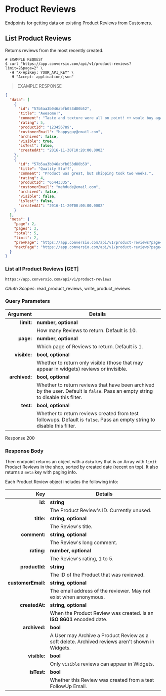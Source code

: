 # Product Reviews

Endpoints for getting data on existing Product Reviews from Customers.

## List Product Reviews

Returns reviews from the most recently created.

```shell
# EXAMPLE REQUEST
$ curl "https://app.conversio.com/api/v1/product-reviews?limit=2&page=2" \
  -H "X-ApiKey: YOUR_API_KEY" \
  -H "Accept: application/json"
```

> EXAMPLE RESPONSE

```json
{
  "data": [
    {
      "id": "57b5aa3b046abfb053d80b52",
      "title": "Awesome!",
      "comment": "Taste and texture were all on point! ++ would buy again.",
      "rating": 5,
      "productId": "123456789",
      "customerEmail": "happyguy@email.com",
      "archived": false,
      "visible": true,
      "isTest": false,
      "createdAt": "2016-11-30T10:20:00.000Z"
    },
    {
      "id": "57b5aa3b046abfb053d80b59",
      "title": "Quality Stuff",
      "comment": "Product was great, but shipping took two weeks.",
      "rating": 4,
      "productId": "65443335",
      "customerEmail": "mehdude@email.com",
      "archived": false,
      "visible": false,
      "isTest": false,
      "createdAt": "2016-11-20T00:00:00.000Z"
    }
  ],
  "meta": {
    "page": 2,
    "pages": 3,
    "total": 5,
    "limit": 2,
    "prevPage": "https://app.conversio.com/api/v1/product-reviews?page=1&limit=2",
    "nextPage": "https://app.conversio.com/api/v1/product-reviews?page=3&limit=2"
  }
}
```

### List all Product Reviews [GET]

`https://app.conversio.com/api/v1/product-reviews`

_OAuth Scopes_: read_product_reviews, write_product_reviews

### Query Parameters

|Argument     |Details             |
|------------:|--------------------|
|**limit:**   |**number, optional**|
|             |How many Reviews to return. Default is 10.
|**page:**    |**number, optional**|
|             |Which page of Reviews to return. Default is 1.|
|**visible:** |**bool, optional**|
|             |Whether to return only visible (those that may appear in widgets) reviews or invisible.|
|**archived:**|**bool, optional**|
|             |Whether to return reviews that have been archived by the user. Default is `false`. Pass an empty string to disable this filter.|
|**test:**    |**bool, optional**|
|             |Whether to return reviews created from test followups. Default is `false`. Pass an empty string to disable this filter.|

<aside class="success">
  Response 200
</aside>

### Response Body

Then endpoint returns an object with a `data` key that is an Array with `limit` Product Reviews in the shop, sorted by created date (recent on top). It also returns a `meta` key with paging info.

Each Product Review object includes the following info:

|Key                  |Details|
|--------------------:|-----------|
|**id:**              |**string**|
|                     |The Product Review's ID. Currently unused.|
|**title:**           |**string, optional**|
|                     |The Review's title.|
|**comment:**         |**string, optional**|
|                     |The Review's long comment.|
|**rating:**          |**number, optional**|
|                     |The Review's rating, 1 to 5.|
|**productId:**       |**string**|
|                     |The ID of the Product that was reviewed.|
|**customerEmail:**   |**string, optional**|
|                     |The email address of the reviewer. May not exist when anonymous.|
|**createdAt:**       |**string, optional**|
|                     |When the Product Review was created. Is an **ISO 8601** encoded date.|
|**archived:**        |**bool**|
|                     |A User may Archive a Product Review as a soft delete. Archived reviews aren't shown in Widgets.|
|**visible:**         |**bool**|
|                     |Only `visible` reviews can appear in Widgets.|
|**isTest:**          |**bool**|
|                     |Whether this Review was created from a test FollowUp Email.|
